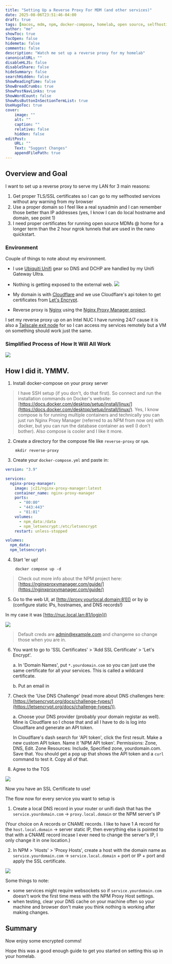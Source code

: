```yaml
---
title: "Setting Up a Reverse Proxy For MDM (and other services)"
date: 2025-08-06T23:51:46-04:00
draft: true
tags: [macos, mdm, npm, docker-compose, homelab, open source, selfhosting]
author: "me"
showToc: true
TocOpen: false
hidemeta: false
comments: false
description: "Watch me set up a reverse proxy for my homelab"
canonicalURL: ""
disableHLJS: false
disableShare: false
hideSummary: false
searchHidden: false
ShowReadingTime: false
ShowBreadCrumbs: true
ShowPostNavLinks: true
ShowWordCount: false
ShowRssButtonInSectionTermList: true
UseHugoToc: true
cover:
    image: ""
    alt: ""
    caption: ""
    relative: false
    hidden: false
editPost:
    URL: ""
    Text: "Suggest Changes"
    appendFilePath: true
---
```


## Overview and Goal
I want to set up a reverse proxy to serve my LAN for 3 main reasons:
1. Get proper TLS/SSL certificates so I can go to my selfhosted services without any warning from my browser
2. Use a proper domain so I feel like a real sysadmin and I can remember those better than IP addresses (yes, I know I can do local hostname and domain, see point 1)
3. I need proper certificates for running open source MDMs @ home for a longer term than the 2 hour ngrok tunnels that are used in the nano quickstart.

### Environment
Couple of things to note about my environment.
- I use [Ubiquiti Unifi](https://www.ui.com/) gear so DNS and DCHP are handled by my Unifi Gateway Ultra.
- Nothing is getting exposed to the external web.
![](../../reverseproxy/ichooselife.jpg#center)

- My domain is with [Cloudflare](https://www.cloudflare.com/) and we use Cloudflare's api token to get certificates from [Let's Encrypt](https://letsencrypt.org/).
- Reverse proxy is [Nginx](https://nginx.org/en/) using the [Nginx Proxy Manager project](https://nginxproxymanager.com/).

I set my reverse proxy up on an Intel NUC I have running 24/7 cause it is also a [Tailscale exit node](https://tailscale.com/kb/1103/exit-nodes) for so I can access my services remotely but a VM on something should work just the same.

### Simplified Process of How It Will All Work
![](../../reverseproxy/reverseproxy-overview.png#center)

## How I did it. YMMV.

1. Install docker-compose on your proxy server

> I have SSH setup (if you don't, do that first). So connect and run the installation commands on Docker's website: [https://docs.docker.com/desktop/setup/install/linux/](https://docs.docker.com/desktop/setup/install/linux/). Yes, I know compose is for running multiple containers and technically you can just run Nginx Proxy Manager (referred to as NPM from now on) with docker, but you can run the database container as well (I don't bother). Also compose is cooler and I like it more.

2. Create a directory for the compose file like `reverse-proxy` or `npm`.

        mkdir reverse-proxy

3. Create your `docker-compose.yml` and paste in:
```yml
version: "3.9"

services:
  nginx-proxy-manager:
    image: jc21/nginx-proxy-manager:latest
    container_name: nginx-proxy-manager
    ports:
      - "80:80"
      - "443:443"
      - "81:81"
    volumes:
      - npm_data:/data
      - npm_letsencrypt:/etc/letsencrypt
    restart: unless-stopped

volumes:
  npm_data:
  npm_letsencrypt:
```

4. Start 'er up!

        docker compose up -d

> Check out more info about the NPM project here: [https://nginxproxymanager.com/guide/](https://nginxproxymanager.com/guide/)

5. Go to the web UI, at [http://proxy.yourlocal.domain:81]() or by ip (configure static IPs, hostnames, and DNS records!)

In my case it was [http://nuc.local.lan:81/login]()

![](../../reverseproxy/npm-login.png#center)

> Default creds are admin@example.com and changeme so change those when you are in.


6. You want to go to 'SSL Certificates' > 'Add SSL Certificate' > 'Let's Encrypt'.

    a. In 'Domain Names', put `*.yourdomain.com` so you can just use the same certificate for all your services. This is called a wildcard certificate.

    b. Put an email in

7. Check the 'Use DNS Challenge' (read more about DNS challenges here: [https://letsencrypt.org/docs/challenge-types/](https://letsencrypt.org/docs/challenge-types/)). 
    
    a. Choose your DNS provider (probably your domain registar as well). Mine is Cloudflare so I chose that and all I have to do is log into Cloudflare and generate an API token.

    In Cloudflare's dash search for 'API token', click the first result. Make a new custom API token. Name it 'NPM API token'. Permissions: Zone, DNS, Edit. Zone Resources: Include, Specified zone, yourdomain.com. Save that. You should get a pop up that shows the API token and a `curl` command to test it. Copy all of that.
 
8. Agree to the TOS

![](../../reverseproxy/npm-ssl-cert.png#center)

Now you have an SSL Certificate to use!

The flow now for every service you want to setup is 

1. Create a local DNS record in your router or unifi dash that has the `service.yourdomain.com` -> `proxy.local.domain` or the NPM server's IP 

(Your choice on A records or CNAME records. I like to have 1 A record for the `host.local.domain` -> server static IP, then everything else is pointed to that with a CNAME record incase I ever need to change the server's IP, I only change it in one location.)

2. In NPM > 'Hosts' > 'Proxy Hosts', create a host with the domain name as `service.yourdomain.com` -> `service.local.domain` + port  or IP + port and apply the SSL certificate.

![](../../reverseproxy/npm-proxy-host.png#center)

Some things to note:
- some services might require websockets so if `service.yourdomain.com` doesn't work the first time mess with the NPM Proxy Host settings.
- when testing, clear your DNS cache on your machine often so your machine and browser don't make you think nothing is working after making changes.


## Summary
Now enjoy some encrypted comms!

Hope this was a good enough guide to get you started on setting this up in your homelab.